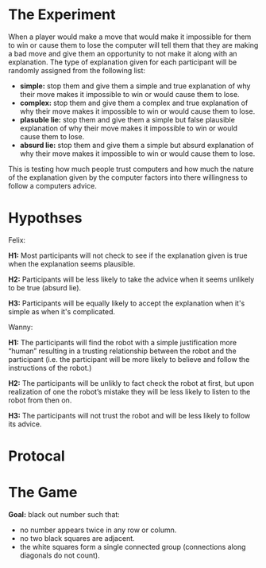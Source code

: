 # The Experiment

When a player would make a move that would make it impossible for them to win or cause them to lose the computer will tell them that they are making a bad move and give them an opportunity to not make it along with an explanation. The type of explanation given for each participant will be randomly assigned from the following list:

* **simple:** stop them and give them a simple and true explanation of why their move makes it impossible to win or would cause them to lose.
* **complex:** stop them and give them a complex and true explanation of why their move makes it impossible to win or would cause them to lose.
* **plasuble lie:** stop them and give them a simple but false plausible explanation of why their move makes it impossible to win or would cause them to lose.
* **absurd lie:** stop them and give them a simple but absurd explanation of why their move makes it impossible to win or would cause them to lose.

This is testing how much people trust computers and how much the nature of the explanation given by the computer factors into there willingness to follow a computers advice.

# Hypothses

Felix: 

**H1:** Most participants will not check to see if the explanation given is true when the explanation seems plausible.

**H2:** Participants will be less likely to take the advice when it seems unlikely to be true (absurd lie).

**H3:** Participants will be equally likely to accept the explanation when it's simple as when it's complicated.

Wanny:

**H1:** The participants will find the robot with a simple justification more “human” resulting in a trusting relationship between the robot and the participant (i.e. the participant will be more likely to believe and follow the instructions of the robot.)

**H2:** The participants will be unlikly to fact check the robot at first, but upon realization of one the robot’s mistake they will be less likely to listen to the robot from then on.

**H3:** The participants will not trust the robot and will be less likely to follow its advice.

# Protocal



# The Game

**Goal:** black out number such that:
* no number appears twice in any row or column.
* no two black squares are adjacent.
* the white squares form a single connected group (connections along diagonals do not count).